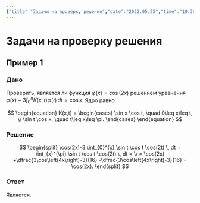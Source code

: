 ```yaml
---
{"title":"Задачи на проверку решения","date":"2022.05.25","time":"19:39","aliases":[],"tags":["математика","ммпэд","иу"],"dg-publish":true,"permalink":"/7-radio-engineering/zadachi-na-proverku-resheniya/","dgPassFrontmatter":true}
---
```



# Задачи на проверку решения

## Пример 1

### Дано

Проверить, является ли функция $\varphi(x)=\cos(2x)$ решением уравнения $\displaystyle \varphi(x)-3\int_{0}^{\pi} K(x,t)\varphi(t) \, dt=\cos x$. Ядро равно:

$$
\begin{equation}
K(x,t) =
\begin{cases}
\sin x \cos t, \quad 0\leq x\leq t, \\
\sin t \cos x, \quad t\leq x\leq \pi.
\end{cases}
\end{equation}
$$

### Решение

$$
\begin{split}
\cos(2x)-3 \int_{0}^{x} \sin t \cos t \cos(2t) \, dt + \int_{x}^{\pi} \sin t \cos t \cos(2t) \, dt = \\
= \cos(2x) +\dfrac{3\cos\left(4x\right)-3}{16} -\dfrac{3\cos\left(4x\right)-3}{16} = \cos(2x).
\end{split}
$$

### Ответ

Является.